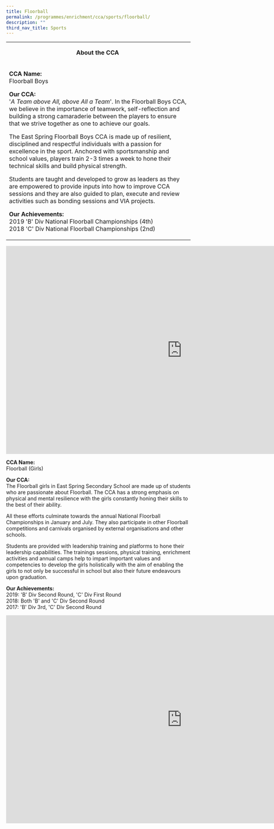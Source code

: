 ```yaml
---
title: Floorball
permalink: /programmes/enrichment/cca/sports/floorball/
description: ""
third_nav_title: Sports
---
```

<table>
<tbody>
<tr>
<td width="590">
<p style="text-align: center;"><strong>About the CCA&nbsp;</strong></p>
</td>
</tr>
<tr>
<td width="590">
<p><strong>CCA Name:<br /></strong>Floorball Boys&nbsp;</p>
<p><strong>Our CCA:<br /></strong>'<em>A Team above All, above All a Team</em>'. In the Floorball Boys CCA, we believe in the importance of teamwork, self-reflection and building a strong camaraderie between the players to ensure that we strive together as one to achieve our goals.&nbsp;</p>
<p>The East Spring Floorball Boys CCA is made up of resilient, disciplined and respectful individuals with a passion for excellence in the sport. Anchored with sportsmanship and school values, players train 2-3 times a week to hone their technical skills and build physical strength.&nbsp;</p>
<p>Students are taught and developed to grow as leaders as they are empowered to provide inputs into how to improve CCA sessions and they are also guided to plan, execute and review activities such as bonding sessions and VIA projects.</p>
<p><strong>Our Achievements:<br /></strong>2019 'B' Div National Floorball Championships (4th)<br />2018 'C' Div National Floorball Championships (2nd)</p>
</td>
</tr>
</tbody>
</table>
<iframe src="https://docs.google.com/presentation/d/e/2PACX-1vTqC46GNKc-G79mA5zQhArWgTAtIQPlpT9-UbBaQ5Uj5hVS_FlIVyXjRWzg5SUpwurDVXm1g1LvejIG/embed?start=false&loop=false&delayms=10000" frameborder="0" width="960" height="569" allowfullscreen="true"></iframe>
<p><strong>CCA Name:<br /></strong>Floorball (Girls)</p>
<p><strong>Our CCA:<br /></strong>The Floorball girls in East Spring Secondary School are made up of students who are passionate about Floorball. The CCA has a strong emphasis on physical and mental resilience with the girls constantly honing their skills to the best of their ability.</p>
<p>All these efforts culminate towards the annual National Floorball Championships in January and July. They also participate in other Floorball competitions and carnivals organised by external organisations and other schools.&nbsp;</p>
<p>Students are provided with leadership training and platforms to hone their leadership capabilities. The trainings sessions, physical training, enrichment activities and annual camps help to impart important values and competencies to develop the girls holistically with the aim of enabling the girls to not only be successful in school but also their future endeavours upon graduation.</p>
<p><strong>Our Achievements:<br /></strong>2019: 'B' Div Second Round, 'C' Div First Round<br />2018: Both 'B' and 'C' Div Second Round<br />2017: 'B' Div 3rd, 'C' Div Second Round</p>
<iframe src="https://docs.google.com/presentation/d/e/2PACX-1vS1eJjTqGPWsiZB7fQxrjAL11BvuSStfKEkBOdgBXienR35BClSMghfXKFSjZ1nyfe-qRS7t9wQlVVi/embed?start=false&loop=false&delayms=10000" frameborder="0" width="960" height="569" allowfullscreen="true"></iframe>